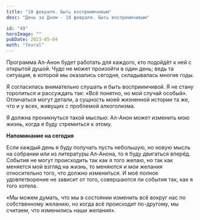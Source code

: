 ```yaml
---
title: "18 февраля. Быть восприимчивым"
desc: "День за Днем - 18 февраля. Быть восприимчивым"

id: "49"
heroImage: ""
pubDate: 2023-05-04
moth: "fevral"
---
```


Программа Ал-Анон будет работать для каждого, кто подойдёт к ней с открытой
душой. Чудо не может произойти в один день; ведь та ситуация, в которой мы
оказались сегодня, складывалась многие годы.

Я согласилась внимательно слушать и быть восприимчивой. Я не стану торопиться
и рассуждать так: «Всё понятно, но мой случай особый». Отличаться могут
детали, а сущность моей жизненной истории та же, что и у всех, живущих с
проблемой алкоголизма.

Я должна проникнуться такой мыслью: Ал-Анон может изменить мою жизнь, когда я
буду стремиться к этому.

**Напоминание на сегодня**

Если каждый день я буду получать пусть небольшую, но новую мысль на собрании
или из литературы Ал-Анона, то я буду двигаться вперёд. События не могут
происходить так как я того желаю, но так как меняется мой взгляд на жизнь, то
меняются и мои желания относительно того, что должно измениться. И моё полное
удовлетворение не зависит от того, совершаются ли события так, как я того
хотела.

«Мы можем думать, что мы в состоянии изменить всё вокруг нас по собственному
желанию, но когда всё происходит по-другому, мы считаем, что изменились наши
желания».
